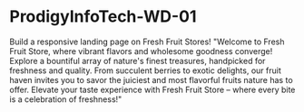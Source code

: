 # ProdigyInfoTech-WD-01
 Build a responsive landing page on Fresh Fruit Stores!
 "Welcome to Fresh Fruit Store, where vibrant flavors and wholesome goodness converge! Explore a bountiful array of nature's finest treasures, handpicked for freshness and quality. From succulent berries to exotic delights, our fruit haven invites you to savor the juiciest and most flavorful fruits nature has to offer. Elevate your taste experience with Fresh Fruit Store – where every bite is a celebration of freshness!"
